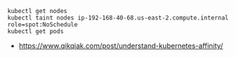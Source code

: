 ```
kubectl get nodes
kubectl taint nodes ip-192-168-40-68.us-east-2.compute.internal role=spot:NoSchedule
kubectl get pods
```

* https://www.qikqiak.com/post/understand-kubernetes-affinity/